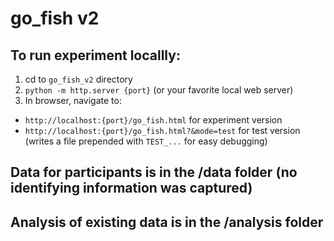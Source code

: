 # go_fish v2

## To run experiment locallly:
1. cd to `go_fish_v2` directory
2. `python -m http.server {port}` (or your favorite local web server)
3. In browser, navigate to:
- `http://localhost:{port}/go_fish.html` for experiment version
- `http://localhost:{port}/go_fish.html?&mode=test` for test version (writes a file prepended with `TEST_...` for easy debugging)

## Data for participants is in the /data folder (no identifying information was captured)


## Analysis of existing data is in the /analysis folder


